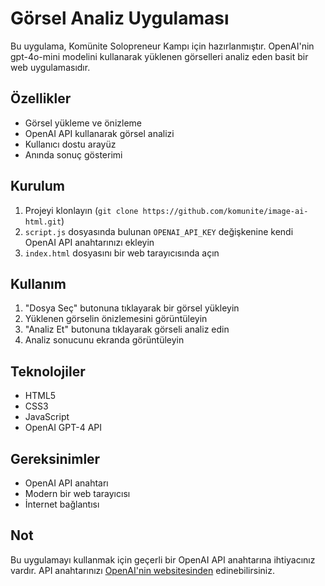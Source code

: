 # Görsel Analiz Uygulaması

Bu uygulama, Komünite Solopreneur Kampı için hazırlanmıştır. OpenAI'nin gpt-4o-mini modelini kullanarak yüklenen görselleri analiz eden basit bir web uygulamasıdır.

## Özellikler

- Görsel yükleme ve önizleme
- OpenAI API kullanarak görsel analizi
- Kullanıcı dostu arayüz
- Anında sonuç gösterimi

## Kurulum

1. Projeyi klonlayın (`git clone https://github.com/komunite/image-ai-html.git`)
2. `script.js` dosyasında bulunan `OPENAI_API_KEY` değişkenine kendi OpenAI API anahtarınızı ekleyin
3. `index.html` dosyasını bir web tarayıcısında açın

## Kullanım

1. "Dosya Seç" butonuna tıklayarak bir görsel yükleyin
2. Yüklenen görselin önizlemesini görüntüleyin
3. "Analiz Et" butonuna tıklayarak görseli analiz edin
4. Analiz sonucunu ekranda görüntüleyin

## Teknolojiler

- HTML5
- CSS3
- JavaScript
- OpenAI GPT-4 API

## Gereksinimler

- OpenAI API anahtarı
- Modern bir web tarayıcısı
- İnternet bağlantısı

## Not

Bu uygulamayı kullanmak için geçerli bir OpenAI API anahtarına ihtiyacınız vardır. API anahtarınızı [OpenAI'nin websitesinden](https://openai.com) edinebilirsiniz.
